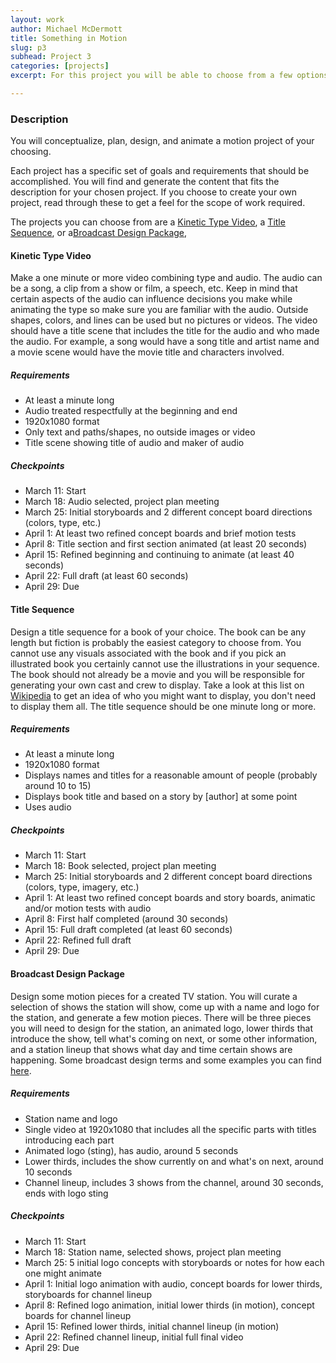 ```yaml
---
layout: work
author: Michael McDermott
title: Something in Motion
slug: p3
subhead: Project 3
categories: [projects]
excerpt: For this project you will be able to choose from a few options below or create your own project. If generating your own project you need to make sure to create a schedule and similar outcomes to the projects listed below.

---
```


### Description
You will conceptualize, plan, design, and animate a motion project of your choosing.

Each project has a specific set of goals and requirements that should be accomplished. You will find and  generate the content that fits the description for your chosen project. If you choose to create your own project, read through these to get a feel for the scope of work required.

The projects you can choose from are a <a href="#kinetic">Kinetic Type Video</a>, a <a href="#title">Title Sequence</a>, or a<a href="#broadcast">Broadcast Design Package</a>,

#### <span id="kinetic">Kinetic Type Video</span>
Make a one minute or more video combining type and audio. The audio can be a song, a clip from a show or film, a speech, etc. Keep in mind that certain aspects of the audio can influence decisions you make while animating the type so make sure you are familiar with the audio. Outside shapes, colors, and lines can be used but no pictures or videos. The video should have a title scene that includes the title for the audio and who made the audio. For example, a song would have a song title and artist name and a movie scene would have the movie title and characters involved.

##### Requirements
* At least a minute long
* Audio treated respectfully at the beginning and end
* 1920x1080 format
* Only text and paths/shapes, no outside images or video
* Title scene showing title of audio and maker of audio

##### Checkpoints
* March 11: Start
* March 18: Audio selected, project plan meeting
* March 25: Initial storyboards and 2 different concept board directions (colors, type, etc.)
* April 1: At least two refined concept boards and brief motion tests
* April 8: Title section and first section animated (at least 20 seconds)
* April 15: Refined beginning and continuing to animate (at least 40 seconds)
* April 22: Full draft (at least 60 seconds)
* April 29: Due

#### <span id="title">Title Sequence</span>
Design a title sequence for a book of your choice. The book can be any length but fiction is probably the easiest category to choose from. You cannot use any visuals associated with the book and if you pick an illustrated book you certainly cannot use the illustrations in your sequence. The book should not already be a movie and you will be responsible for generating your own cast and crew to display. Take a look at this list on [Wikipedia](https://en.wikipedia.org/wiki/Opening_credits#Common_opening_credits_order) to get an idea of who you might want to display, you don't need to display them all. The title sequence should be one minute long or more.

##### Requirements
* At least a minute long
* 1920x1080 format
* Displays names and titles for a reasonable amount of people (probably around 10 to 15)
* Displays book title and based on a story by [author] at some point
* Uses audio

##### Checkpoints
* March 11: Start
* March 18: Book selected, project plan meeting
* March 25: Initial storyboards and 2 different concept board directions (colors, type, imagery, etc.)
* April 1: At least two refined concept boards and story boards, animatic and/or motion tests with audio
* April 8: First half completed (around 30 seconds)
* April 15: Full draft completed (at least 60 seconds)
* April 22: Refined full draft
* April 29: Due

#### <span id="broadcast">Broadcast Design Package</span>
Design some motion pieces for a created TV station. You will curate a selection of shows the station will show, come up with a name and logo for the station, and generate a few motion pieces. There will be three pieces you will need to design for the station, an animated logo, lower thirds that introduce the show, tell what's coming on next, or some other information, and a station lineup that shows what day and time certain shows are happening. Some broadcast design terms and some examples you can find [here](https://motionarray.com/learn/motion-design/broadcast-design-terms/).

##### Requirements
* Station name and logo
* Single video at 1920x1080 that includes all the specific parts with titles introducing each part
* Animated logo (sting), has audio, around 5 seconds
* Lower thirds, includes the show currently on and what's on next, around 10 seconds
* Channel lineup, includes 3 shows from the channel, around 30 seconds, ends with logo sting

##### Checkpoints
* March 11: Start
* March 18: Station name, selected shows, project plan meeting
* March 25: 5 initial logo concepts with storyboards or notes for how each one might animate
* April 1: Initial logo animation with audio, concept boards for lower thirds, storyboards for channel lineup
* April 8: Refined logo animation, initial lower thirds (in motion), concept boards for channel lineup
* April 15: Refined lower thirds, initial channel lineup (in motion)
* April 22: Refined channel lineup, initial full final video
* April 29: Due
